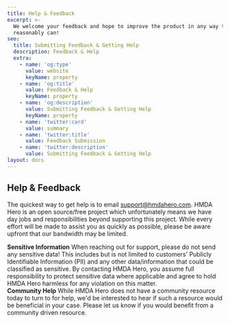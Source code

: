 ```yaml
---
title: Help & Feedback
excerpt: >-
  We welcome your feedback and hope to improve the product in any way that we
  reasonably can!
seo:
  title: Submitting Feedback & Getting Help
  description: Feedback & Help
  extra:
    - name: 'og:type'
      value: website
      keyName: property
    - name: 'og:title'
      value: Feedback & Help
      keyName: property
    - name: 'og:description'
      value: Submitting Feedback & Getting Help
      keyName: property
    - name: 'twitter:card'
      value: summary
    - name: 'twitter:title'
      value: Feedback Submission
    - name: 'twitter:description'
      value: Submitting Feedback & Getting Help
layout: docs
---
```

## Help & Feedback

The quickest way to get help is to email <support@hmdahero.com>. HMDA Hero is an open source/free project which unfortunately means we have day jobs and responsibilities beyond supporting this project. While every effort will be made to assist you as quickly as possible, please be aware upfront that our bandwidth may be limited.

<div class="important">
  <strong>Sensitive Information</strong> 
  When reaching out for support, please do not send any sensitive data! This includes but is not limited to customers' Publicly Identifiable Information (PII) and any other data/information that could be classified as sensitive. By contacting HMDA Hero, you assume full responsibility to protect sensitive data where applicable and agree to hold HMDA Hero harmless for any violation on this matter. 
</div>

<div class="note">
  <strong>Community Help</strong> 
  While HMDA Hero does not have a community resource today to turn to for help, we'd be interested to hear if such a resource would be beneficial in your case. Please let us know if you would benefit from a community driven resource. 
</div>

